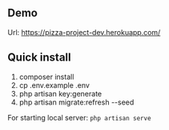 ## Demo

Url: https://pizza-project-dev.herokuapp.com/


## Quick install
<ol>
<li>composer install</li>
<li>cp .env.example .env</li>
<li>php artisan key:generate</li>
<li>php artisan migrate:refresh --seed</li>
</ol>
For starting local server:
<code>php artisan serve</code>

